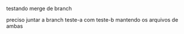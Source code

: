testando merge de branch

preciso juntar a branch teste-a com teste-b mantendo os arquivos de ambas

